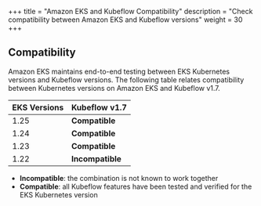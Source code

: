 +++
title = "Amazon EKS and Kubeflow Compatibility"
description = "Check compatibility between Amazon EKS and Kubeflow versions"
weight = 30
+++

## Compatibility

Amazon EKS maintains end-to-end testing between EKS Kubernetes versions and Kubeflow versions. The following table relates compatibility between Kubernetes versions on Amazon EKS and Kubeflow v1.7.

<div class="table-responsive">
  <table class="table table-bordered">
    <thead class="thead-light">
      <tr>
        <th>EKS Versions</th>
        <th>Kubeflow v1.7</th>
      </tr>
    </thead>
    <tbody>
    <tr>
        <td>1.25</td>
        <td><b>Compatible</b></td>
      </tr>
      <tr>
        <td>1.24</td>
        <td><b>Compatible</b></td>
      </tr>
      <tr>
        <td>1.23</td>
        <td><b>Compatible</b></td>
      </tr>
      <tr>
        <td>1.22</td>
        <td><b>Incompatible</b></td>
      </tr>
    </tbody>
  </table>
</div>

- **Incompatible**: the combination is not known to work together
- **Compatible**: all Kubeflow features have been tested and verified for the EKS Kubernetes version

